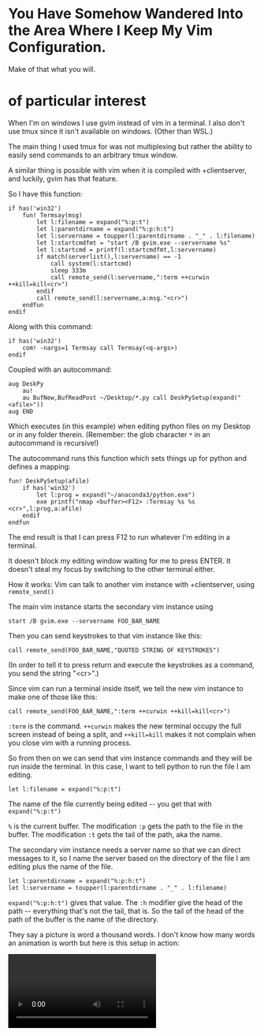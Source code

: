 # You Have Somehow Wandered Into the Area Where I Keep My Vim Configuration.

Make of that what you will.


# of particular interest

When I'm on windows I use gvim instead of vim in a terminal. I also don't use tmux since it isn't available on windows. (Other than WSL.)

The main thing I used tmux for was not multiplexing but rather the ability to easily send commands to an arbitrary tmux window.

A similar thing is possible with vim when it is compiled with +clientserver, and luckily, gvim has that feature.

So I have this function:

    if has('win32')
        fun! Termsay(msg)
            let l:filename = expand("%:p:t")
            let l:parentdirname = expand("%:p:h:t")
            let l:servername = toupper(l:parentdirname . "_" . l:filename)
            let l:startcmdfmt = "start /B gvim.exe --servername %s"
            let l:startcmd = printf(l:startcmdfmt,l:servername)
            if match(serverlist(),l:servername) == -1
                call system(l:startcmd)
                sleep 333m
                call remote_send(l:servername,":term ++curwin ++kill=kill<cr>")
            endif
            call remote_send(l:servername,a:msg."<cr>")
        endfun
    endif

Along with this command:

    if has('win32')
        com! -nargs=1 Termsay call Termsay(<q-args>)
    endif

Coupled with an autocommand:

    aug DeskPy
        au!
        au BufNew,BufReadPost ~/Desktop/*.py call DeskPySetup(expand("<afile>"))
    aug END

Which executes (in this example) when editing python files on my Desktop or in any folder therein. (Remember: the glob character ``*`` in an autocommand is recursive!)

The autocommand runs this function which sets things up for python and defines a mapping:

    fun! DeskPySetup(afile)
        if has('win32')
            let l:prog = expand("~/anaconda3/python.exe")
            exe printf("nmap <buffer><F12> :Termsay %s %s <cr>",l:prog,a:afile)
        endif
    endfun

The end result is that I can press F12 to run whatever I'm editing in a terminal.

It doesn't block my editing window waiting for me to press ENTER. It doesn't steal my focus by switching to the other terminal either.

How it works: Vim can talk to another vim instance with +clientserver, using ``remote_send()``

The main vim instance starts the secondary vim instance using

    start /B gvim.exe --servername FOO_BAR_NAME

Then you can send keystrokes to that vim instance like this:

    call remote_send(FOO_BAR_NAME,"QUOTED STRING OF KEYSTROKES")

(In order to tell it to press return and execute the keystrokes as a command, you send the string "\<cr>".)

Since vim can run a terminal inside itself, we tell the new vim instance to make one of those like this:

    call remote_send(FOO_BAR_NAME,":term ++curwin ++kill=kill<cr>")

``:term`` is the command. ``++curwin`` makes the new terminal occupy the full screen instead of being a split, and ``++kill=kill`` makes it not complain when you close vim with a running process.

So from then on we can send that vim instance commands and they will be run inside the terminal.  In this case, I want to tell python to run the file I am editing.

    let l:filename = expand("%:p:t")

The name of the file currently being edited -- you get that with ``expand("%:p:t")``

``%`` is the current buffer.  The modification ``:p`` gets the path to the file in the buffer.  The modification ``:t`` gets the tail of the path, aka the name.

The secondary vim instance needs a server name so that we can direct messages to it, so I name the server based on the directory of the file I am editing plus the name of the file.

    let l:parentdirname = expand("%:p:h:t")
    let l:servername = toupper(l:parentdirname . "_" . l:filename)


``expand("%:p:h:t")`` gives that value.  The ``:h`` modifier give the head of the path -- everything that's not the tail, that is.  So the tail of the head of the path of the buffer is the name of the directory.

They say a picture is word a thousand words. I don't know how many words an animation is worth but here is this setup in action:

![alt text](untitled.webm)
